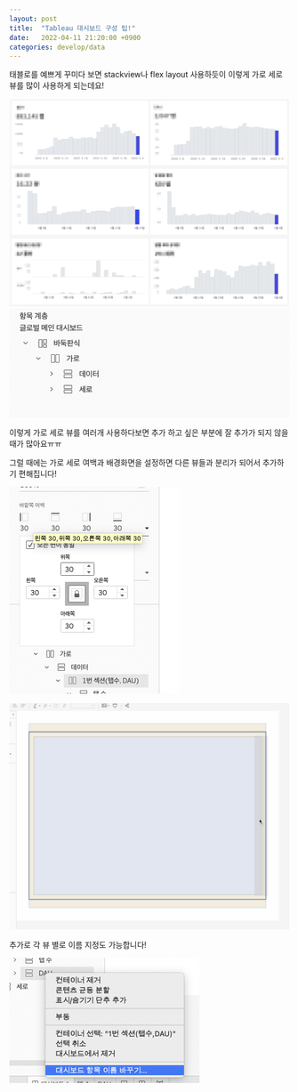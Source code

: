 ```yaml
---
layout: post
title:  "Tableau 대시보드 구성 팁!"
date:   2022-04-11 21:20:00 +0900
categories: develop/data
---
```


태블로를 예쁘게 꾸미다 보면 stackview나 flex layout 사용하듯이 이렇게 가로 세로 뷰를 많이 사용하게 되는데요!

![](/assets/imgs/20220505081022.png)  
![](/assets/imgs/20220505081043.png)

이렇게 가로 세로 뷰를 여러개 사용하다보면 추가 하고 싶은 부분에 잘 추가가 되지 않을 때가 많아요ㅠㅠ

그럴 때에는 가로 세로 여백과 배경화면을 설정하면 다른 뷰들과 분리가 되어서 추가하기 편해집니다!

![](/assets/imgs/20220411-tableau-dashboard-padding.png)  

![](/assets/imgs/20220505081810.png)  

추가로 각 뷰 별로 이름 지정도 가능합니다!

![](/assets/imgs/20220411-tableau-dashboard.png)  